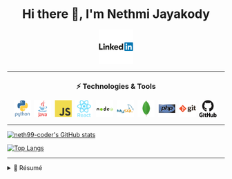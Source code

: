<h1 align="center">
    Hi there 👋, I'm Nethmi Jayakody
</h1>
<p align="center">
    <a href="https://www.linkedin.com/in/nethmi-jayakody/">
        <img src="https://github.com/devicons/devicon/blob/master/icons/linkedin/linkedin-original-wordmark.svg" width="80" height="80"/>
    </a>
</p>

---

<h3 align="center">
    ⚡ Technologies & Tools
</h3>

<p align="center">
    <img src="https://github.com/devicons/devicon/blob/master/icons/python/python-original-wordmark.svg" title="Python" alt="Python" width="40" height="40"/>&nbsp;
    <img src="https://github.com/devicons/devicon/blob/master/icons/java/java-original-wordmark.svg" title="Java" alt="Java" width="40" height="40"/>&nbsp;
    <img src="https://github.com/devicons/devicon/blob/master/icons/javascript/javascript-original.svg" title="JavaScript" alt="JavaScript" width="40" height="40"/>&nbsp;
    <img src="https://github.com/devicons/devicon/blob/master/icons/react/react-original-wordmark.svg" title="React" alt="React" width="40" height="40"/>&nbsp;
    <img src="https://github.com/devicons/devicon/blob/master/icons/nodejs/nodejs-original-wordmark.svg" title="NodeJS" alt="NodeJS" width="40" height="40"/>&nbsp;
    <img src="https://github.com/devicons/devicon/blob/master/icons/mysql/mysql-original-wordmark.svg" title="MySQL"  alt="MySQL" width="40" height="40"/>&nbsp;
    <img src="https://github.com/devicons/devicon/blob/master/icons/mongodb/mongodb-original.svg" title="Mongodb" alt="Mongodb" width="40" height="40"/>&nbsp;
    <img src="https://github.com/devicons/devicon/blob/master/icons/php/php-original.svg" title="PHP"  alt="PHP" width="40" height="40"/>&nbsp;
     <img src="https://github.com/devicons/devicon/blob/master/icons/git/git-original-wordmark.svg" title="Git" **alt="Git" width="40" height="40"/>&nbsp;
    <img src="https://github.com/devicons/devicon/blob/master/icons/github/github-original-wordmark.svg" title="GitHub" alt="GitHub" width="40" height="40"/>&nbsp;
</p>

---

<p align="center">

[![neth99-coder's GitHub stats](https://github-readme-stats.vercel.app/api?username=neth99-coder&theme=vision-friendly-dark)](https://github.com/neth99-coder/github-readme-stats)

[![Top Langs](https://github-readme-stats.vercel.app/api/top-langs/?username=neth99-coder&layout=compact&theme=vision-friendly-dark)](https://github.com/neth99-coder/github-readme-stats)

</p>

---

<details>
<summary>📃 Résumé</summary>

## Projects



- 👨‍💻 <a href="https://github.com/orgs/PersonVerfication-Digital-Platform">Person Verification Digital Platform</a>\
📅 2022 (Ongoing)\
📍 Semester 5 Software Engineering Group Project



- 👨‍💻 <a href="">UMISF</a>\
📅 2022 (Ongoing)\
📍 Official web application of UMISF



- 👨‍💻 <a href="https://github.com/neth99-coder/HRM-System">HRM System</a>\
📅 2022\
📍 Semester 4 Database Management Systems Group Project



- 👨‍💻 <a href="https://github.com/neth99-coder/Tournament-Management-System">Tournament Management System</a>\
📅 2022\
📍 Semester 4 Software Engineering Group Project



- 👨‍💻 <a href="https://github.com/neth99-coder/hospital-system">COVID Details Handling System</a>\
📅 2021\
📍 Semester 3 Object Oriented Software Development Group Project

</details>
